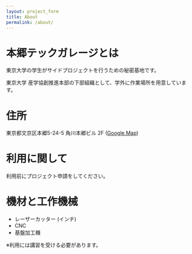```yaml
---
layout: project_form
title: About
permalink: /about/
---
```


# 本郷テックガレージとは

東京大学の学生がサイドプロジェクトを行うための秘密基地です。

東京大学 産学協創推進本部の下部組織として、学外に作業場所を用意しています。

# 住所

東京都文京区本郷5-24-5 角川本郷ビル 2F ([Google Map](https://goo.gl/maps/jweyFvu4e7q))

# 利用に関して

利用前にプロジェクト申請をしてください。

# 機材と工作機械

- レーザーカッター (インチ)
- CNC
- 基盤加工機

※利用には講習を受ける必要があります。